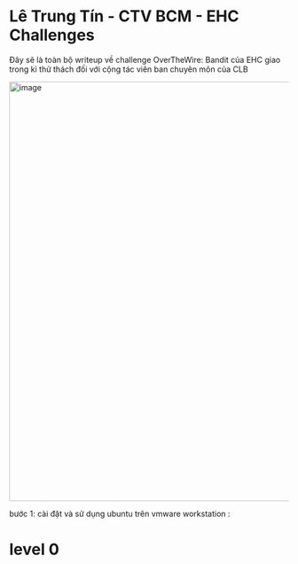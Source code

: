 # Lê Trung Tín - CTV BCM - EHC Challenges

Đây sẽ là toàn bộ writeup về challenge OverTheWire: Bandit của EHC giao trong kì thử thách đối với cộng tác viên ban chuyên môn của CLB

<img width="757" alt="image" src="https://github.com/j10nelop/ehc_challenge/assets/152776722/8b63b780-5c27-4c99-8251-4055380812ff">

bước 1: cài đặt và sử dụng ubuntu trên vmware workstation :

# level 0 
